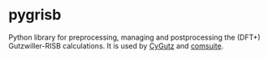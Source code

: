 # pygrisb
Python library for preprocessing, managing and postprocessing 
the (DFT+) Gutzwiller-RISB calculations. 
It is used by [CyGutz](https://github.com/yaoyongxin/CyGutz)
and [comsuite](https://www.bnl.gov/comscope/software/comsuite.php).
